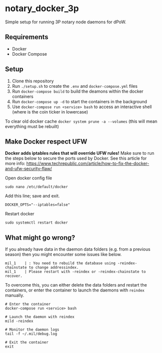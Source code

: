 # notary_docker_3p

Simple setup for running 3P notary node daemons for dPoW.

## Requirements

 - Docker
 - Docker Compose

## Setup

1. Clone this repository
2. Run `./setup.sh` to create the `.env` and `docker-compose.yml` files
3. Run `docker-compose build` to build the deamons within the docker containers
4. Run `docker-compose up -d` to start the containers in the background
5. Use `docker-compose run <service> bash` to access an interactive shell (where <service> is the coin ticker in lowercase)

 To clear old docker cache `docker system prune -a --volumes` (this will mean everything must be rebuilt)

## Make Docker respect UFW

**Docker adds iptables rules that will override UFW rules!** 
Make sure to run the steps below to secure the ports used by Docker. See this article for more info: https://www.techrepublic.com/article/how-to-fix-the-docker-and-ufw-security-flaw/

Open docker config file
```
sudo nano /etc/default/docker
```

Add this line; save and exit.
```
DOCKER_OPTS="--iptables=false"
```

Restart docker
```
sudo systemctl restart docker
```

## What might go wrong?

If you already have data in the daemon data folders (e.g. from a previous season) then you might encounter some issues like below.
```
mil_1    | : You need to rebuild the database using -reindex-chainstate to change addressindex.
mil_1    | Please restart with -reindex or -reindex-chainstate to recover.
```

To overcome this, you can either delete the data folders and restart the containers, or enter the container to launch the daemons with `reindex` manually.

```
# Enter the container
docker-compose run <service> bash

# Launch the daemon with reindex
mild -reindex

# Monitor the daemon logs
tail -f ~/.mil/debug.log

# Exit the container
exit
```

